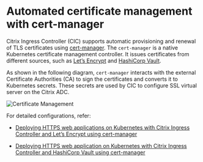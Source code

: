 # Automated certificate management with cert-manager

Citrix Ingress Controller (CIC) supports automatic provisioning and renewal of TLS certificates using [cert-manager](https://github.com/jetstack/cert-manager). The `cert-manager` is a native Kubernetes certificate management controller. It issues certificates from different sources, such as [Let’s Encrypt](https://letsencrypt.org/docs/) and [HashiCorp Vault](https://www.hashicorp.com/products/vault/).

As shown in the following diagram, `cert-manager` interacts with the external Certificate Authorities (CA) to sign the certificates and converts it to Kubernetes secrets. These secrets are used by CIC to configure SSL virtual server on the Citrix ADC.

![Certificate Management](../Images/cert-management.png)

For detailed configurations, refer:

-  [Deploying HTTPS web applications on Kubernetes with Citrix Ingress Controller and Let’s Encrypt using cert-manager](./acme.md)

-  [Deploying HTTPS web application on Kubernetes with Citrix Ingress Controller and HashiCorp Vault using cert-manager](./vault.md)
